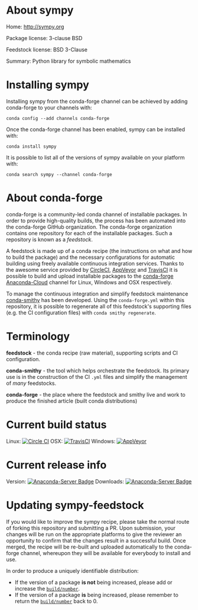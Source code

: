 About sympy
===========

Home: http://sympy.org

Package license: 3-clause BSD

Feedstock license: BSD 3-Clause

Summary: Python library for symbolic mathematics



Installing sympy
================

Installing sympy from the conda-forge channel can be achieved by adding conda-forge to your channels with:

```
conda config --add channels conda-forge
```

Once the conda-forge channel has been enabled, sympy can be installed with:

```
conda install sympy
```

It is possible to list all of the versions of sympy available on your platform with:

```
conda search sympy --channel conda-forge
```


About conda-forge
=================

conda-forge is a community-led conda channel of installable packages.
In order to provide high-quality builds, the process has been automated into the
conda-forge GitHub organization. The conda-forge organization contains one repository 
for each of the installable packages. Such a repository is known as a *feedstock*.

A feedstock is made up of a conda recipe (the instructions on what and how to build
the package) and the necessary configurations for automatic building using freely
available continuous integration services. Thanks to the awesome service provided by
[CircleCI](https://circleci.com/), [AppVeyor](http://www.appveyor.com/)
and [TravisCI](https://travis-ci.org/) it is possible to build and upload installable
packages to the [conda-forge](https://anaconda.org/conda-forge)
[Anaconda-Cloud](http://docs.anaconda.org/) channel for Linux, Windows and OSX respectively.

To manage the continuous integration and simplify feedstock maintenance
[conda-smithy](http://github.com/conda-forge/conda-smithy) has been developed.
Using the ``conda-forge.yml`` within this repository, it is possible to regenerate all of
this feedstock's supporting files (e.g. the CI configuration files) with ``conda smithy regenerate``.


Terminology
===========

**feedstock** - the conda recipe (raw material), supporting scripts and CI configuration.

**conda-smithy** - the tool which helps orchestrate the feedstock.
                   Its primary use is in the construction of the CI ``.yml`` files
                   and simplify the management of *many* feedstocks.

**conda-forge** - the place where the feedstock and smithy live and work to
                  produce the finished article (built conda distributions)

Current build status
====================

Linux: [![Circle CI](https://circleci.com/gh/conda-forge/sympy-feedstock.svg?style=svg)](https://circleci.com/gh/conda-forge/sympy-feedstock)
OSX: [![TravisCI](https://travis-ci.org/conda-forge/sympy-feedstock.svg?branch=master)](https://travis-ci.org/conda-forge/sympy-feedstock) 
Windows: [![AppVeyor](https://ci.appveyor.com/api/projects/status/github/conda-forge/sympy-feedstock?svg=True)](https://ci.appveyor.com/project/conda-forge/sympy-feedstock/branch/master)

Current release info
====================
Version: [![Anaconda-Server Badge](https://anaconda.org/conda-forge/sympy/badges/version.svg)](https://anaconda.org/conda-forge/sympy)
Downloads: [![Anaconda-Server Badge](https://anaconda.org/conda-forge/sympy/badges/downloads.svg)](https://anaconda.org/conda-forge/sympy)


Updating sympy-feedstock
========================

If you would like to improve the sympy recipe, please take the normal
route of forking this repository and submitting a PR. Upon submission, your changes will
be run on the appropriate platforms to give the reviewer an opportunity to confirm that the
changes result in a successful build. Once merged, the recipe will be re-built and uploaded
automatically to the conda-forge channel, whereupon they will be available for everybody to
install and use.

In order to produce a uniquely identifiable distribution:
 * If the version of a package **is not** being increased, please add or increase
   the [``build/number``](http://conda.pydata.org/docs/building/meta-yaml.html#build-number-and-string). 
 * If the version of a package **is** being increased, please remember to return
   the [``build/number``](http://conda.pydata.org/docs/building/meta-yaml.html#build-number-and-string)
   back to 0.
